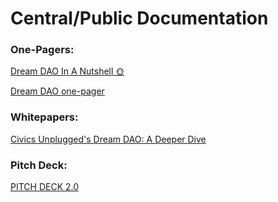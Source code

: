 # Central/Public Documentation

### **One-Pagers:**

[Dream DAO In A Nutshell 🌞](Central%20Public%20Documentation%20d193c766c3c34275889fdd12913ad053/Dream%20DAO%20In%20A%20Nutshell%20%F0%9F%8C%9E%2019209bf67b2f4813876e8fa3d0ec59f2.md)

[Dream DAO one-pager](Central%20Public%20Documentation%20d193c766c3c34275889fdd12913ad053/Dream%20DAO%20one-pager%2093e9d1de452b411698974af58ce06da7.md)

### **Whitepapers:**

[Civics Unplugged's Dream DAO: A Deeper Dive](Central%20Public%20Documentation%20d193c766c3c34275889fdd12913ad053/Civics%20Unplugged's%20Dream%20DAO%20A%20Deeper%20Dive%203ddf4abab40d4abcb5e7f5138fb1fb5e.md)

### **Pitch Deck:**

[PITCH DECK 2.0](https://www.canva.com/design/DAFdGKwDD2Q/bQlmft0Eq9MlKqdwxyxoPQ/view?utm_content=DAFdGKwDD2Q&utm_campaign=designshare&utm_medium=link2&utm_source=sharebutton)